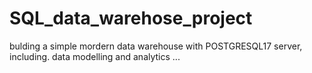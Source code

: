 # SQL_data_warehose_project
bulding a simple mordern data warehouse with POSTGRESQL17 server, including. data modelling and analytics
...
